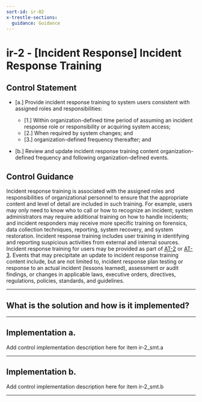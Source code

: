 ```yaml
---
sort-id: ir-02
x-trestle-sections:
  guidance: Guidance
---
```


# ir-2 - \[Incident Response\] Incident Response Training

## Control Statement

- \[a.\] Provide incident response training to system users consistent with assigned roles and responsibilities:

  - \[1.\] Within organization-defined time period of assuming an incident response role or responsibility or acquiring system access;
  - \[2.\] When required by system changes; and
  - \[3.\] organization-defined frequency thereafter; and

- \[b.\] Review and update incident response training content organization-defined frequency and following organization-defined events.

## Control Guidance

Incident response training is associated with the assigned roles and responsibilities of organizational personnel to ensure that the appropriate content and level of detail are included in such training. For example, users may only need to know who to call or how to recognize an incident; system administrators may require additional training on how to handle incidents; and incident responders may receive more specific training on forensics, data collection techniques, reporting, system recovery, and system restoration. Incident response training includes user training in identifying and reporting suspicious activities from external and internal sources. Incident response training for users may be provided as part of [AT-2](#at-2) or [AT-3](#at-3). Events that may precipitate an update to incident response training content include, but are not limited to, incident response plan testing or response to an actual incident (lessons learned), assessment or audit findings, or changes in applicable laws, executive orders, directives, regulations, policies, standards, and guidelines.

______________________________________________________________________

## What is the solution and how is it implemented?

<!-- Please leave this section blank and enter implementation details in the parts below. -->

______________________________________________________________________

## Implementation a.

Add control implementation description here for item ir-2_smt.a

______________________________________________________________________

## Implementation b.

Add control implementation description here for item ir-2_smt.b

______________________________________________________________________
